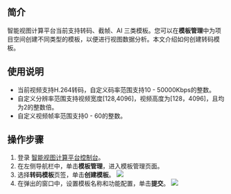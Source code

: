 ## 简介

智能视图计算平台当前支持转码、截帧、AI 三类模板。您可以在**模板管理**中为项目空间创建不同类型的模板，以便进行视图数据分析。本文介绍如何创建转码模板。

## 使用说明

- 当前视频支持H.264转码，自定义码率范围支持10 - 50000Kbps的整数。
- 自定义分辨率范围支持视频宽度[128,4096]，视频高度为[128，4096]，且均为2的整数倍。
- 自定义视频帧率范围支持0 - 60的整数。

## 操作步骤

1. 登录 [智能视图计算平台控制台](https://console.cloud.tencent.com/iss)。
2. 在左侧导航栏中，单击**模板管理**，进入模板管理页面。
3. 选择**转码模板**页签，单击**创建模板**。
![](https://qcloudimg.tencent-cloud.cn/raw/6740c7248a6ad96fb9d75d9b66dea363.png)
4. 在弹出的窗口中，设置模板名称和功能配置，单击**提交**。
![](https://qcloudimg.tencent-cloud.cn/raw/13f1effb4c46e1a0e223344ccb882f17.png)

